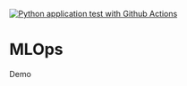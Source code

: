 [![Python application test with Github Actions](https://github.com/sassanin/MLOps/actions/workflows/main.yml/badge.svg)](https://github.com/sassanin/MLOps/actions/workflows/main.yml)

# MLOps
Demo
